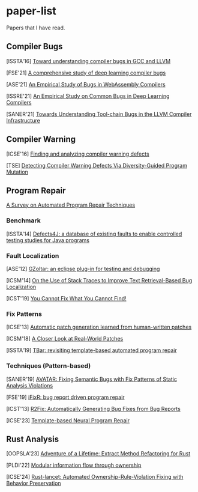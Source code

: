 # paper-list
Papers that I have read.

## Compiler Bugs

[ISSTA'16] [Toward understanding compiler bugs in GCC and LLVM](https://dl.acm.org/doi/10.1145/2931037.2931074)

[FSE'21] [A comprehensive study of deep learning compiler bugs](https://dl.acm.org/doi/abs/10.1145/3468264.3468591)

[ASE'21] [An Empirical Study of Bugs in WebAssembly Compilers](https://dl.acm.org/doi/abs/10.1109/ASE51524.2021.9678776)

[ISSRE'21] [An Empirical Study on Common Bugs in Deep Learning Compilers](https://ieeexplore.ieee.org/document/9700167)

[SANER'21] [Towards Understanding Tool-chain Bugs in the LLVM Compiler Infrastructure](https://ieeexplore.ieee.org/document/9426041)

## Compiler Warning

[ICSE'16] [Finding and analyzing compiler warning defects](https://dl.acm.org/doi/10.1145/2884781.2884879)

[TSE] [Detecting Compiler Warning Defects Via Diversity-Guided Program Mutation](https://ieeexplore.ieee.org/document/9566830)

## Program Repair

[A Survey on Automated Program Repair Techniques](https://arxiv.org/abs/2303.18184)

### Benchmark

[ISSTA'14] [Defects4J: a database of existing faults to enable controlled testing studies for Java programs](https://dl.acm.org/doi/10.1145/2610384.2628055)

### Fault Localization

[ASE'12] [GZoltar: an eclipse plug-in for testing and debugging](https://dl.acm.org/doi/10.1145/2351676.2351752)

[ICSM'14] [On the Use of Stack Traces to Improve Text Retrieval-Based Bug Localization](https://ieeexplore.ieee.org/document/6976081)

[ICST'19] [You Cannot Fix What You Cannot Find!](https://ieeexplore.ieee.org/document/8730164)

### Fix Patterns

[ICSE'13] [Automatic patch generation learned from human-written patches](https://ieeexplore.ieee.org/document/6606626)

[ICSM'18] [A Closer Look at Real-World Patches](https://ieeexplore.ieee.org/document/8530036)

[ISSTA'19] [TBar: revisiting template-based automated program repair](https://dl.acm.org/doi/10.1145/3293882.3330577)

### Techniques (Pattern-based)

[SANER'19] [AVATAR: Fixing Semantic Bugs with Fix Patterns of Static Analysis Violations](https://ieeexplore.ieee.org/document/8667970)

[FSE'19] [iFixR: bug report driven program repair](https://dl.acm.org/doi/10.1145/3338906.3338935)

[ICST'13] [R2Fix: Automatically Generating Bug Fixes from Bug Reports](https://ieeexplore.ieee.org/document/6569740)

[ICSE'23] [Template-based Neural Program Repair](https://ieeexplore.ieee.org/document/10172686)

## Rust Analysis

[OOPSLA'23] [Adventure of a Lifetime: Extract Method Refactoring for Rust](https://dl.acm.org/doi/10.1145/3622821)

[PLDI'22] [Modular information flow through ownership](https://dl.acm.org/doi/10.1145/3519939.3523445)

[ICSE'24] [Rust-lancet: Automated Ownership-Rule-Violation Fixing with Behavior Preservation](https://songlh.github.io/paper/lancet.pdf)

